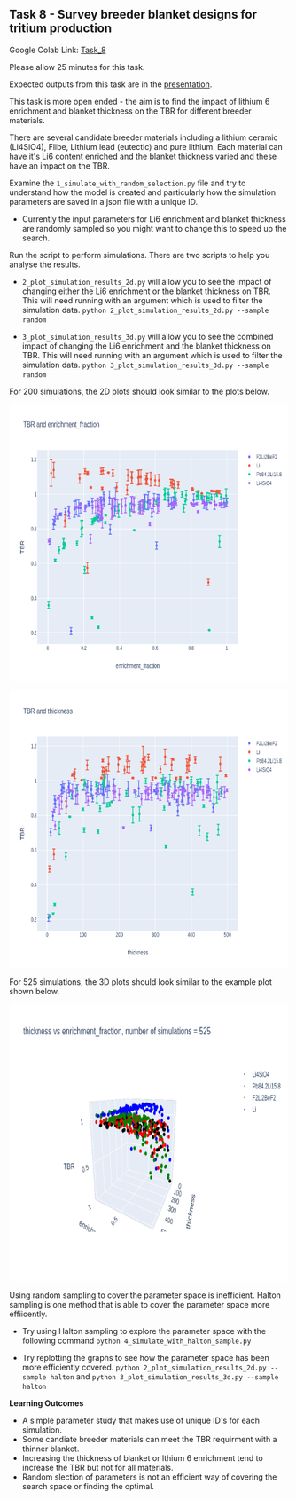 
## <a name="task8"></a>Task 8 - Survey breeder blanket designs for tritium production

Google Colab Link: [Task_8](https://colab.research.google.com/drive/1fDOBm2YMojXVtucPQQ9XSjFqtzMibvjD)

Please allow 25 minutes for this task.

Expected outputs from this task are in the [presentation](https://slides.com/openmc_workshop/neutronics_workshop/#/20).

This task is more open ended - the aim is to find the impact of lithium 6 enrichment and blanket thickness on the TBR for different breeder materials.

There are several candidate breeder materials including a lithium ceramic (Li4SiO4), Flibe, Lithium lead (eutectic) and pure lithium. Each material can have it's Li6 content enriched and the blanket thickness varied and these have an impact on the TBR.

Examine the ```1_simulate_with_random_selection.py``` file and try to understand how the model is created and particularly how the simulation parameters are saved in a json file with a unique ID.

- Currently the input parameters for Li6 enrichment and blanket thickness are randomly sampled so you might want to change this to speed up the search.

Run the script to perform simulations. There are two scripts to help you analyse the results.

- ```2_plot_simulation_results_2d.py``` will allow you to see the impact of changing either the Li6 enrichment or the blanket thickness on TBR. This will need running with an argument which is used to filter the simulation data. ```python 2_plot_simulation_results_2d.py --sample random```

- ```3_plot_simulation_results_3d.py``` will allow you to see the combined impact of changing the Li6 enrichment and the blanket thickness on TBR. This will need running with an argument which is used to filter the simulation data. ```python 3_plot_simulation_results_3d.py --sample random```

For 200 simulations, the 2D plots should look similar to the plots below.

<p align="center"><img src="images/TBR_vs_enrichment_fraction.png" height="500"></p>

<p align="center"><img src="images/TBR_vs_thickness.png" height="500"></p>

For 525 simulations, the 3D plots should look similar to the example plot shown below.

<p align="center"><img src="images/TBR_vs_thickness_vs_enrichment_fraction_lithium.png" height="500"></p>

Using random sampling to cover the parameter space is inefficient. Halton sampling is one method that is able to cover the parameter space more effiicently.

- Try using Halton sampling to explore the parameter space with the following command ```python 4_simulate_with_halton_sample.py```

- Try replotting the graphs to see how the parameter space has been more efficiently covered. ```python 2_plot_simulation_results_2d.py --sample halton``` and ```python 3_plot_simulation_results_3d.py --sample halton```

**Learning Outcomes**

- A simple parameter study that makes use of unique ID's for each simulation.
- Some candiate breeder materials can meet the TBR requirment with a thinner blanket.
- Increasing the thickness of blanket or lthium 6 enrichment tend to increase the TBR but not for all materials.
- Random slection of parameters is not an efficient way of covering the search space or finding the optimal.